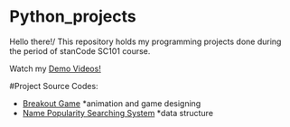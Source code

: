 # Python_projects
Hello there!/
This repository holds my programming projects done during the period of stanCode SC101 course.

Watch my [Demo Videos!](https://drive.google.com/drive/folders/1Gi3bn9qPW_gR0ISyGzVPLd5Bztdvd7rF?fbclid=IwAR36BW3v_bHn-Idsh-0_ROSWLwrXOzoervZId25OOzH2LX4b6FCGDfULdDg)

#Project Source Codes:
* [Breakout Game](https://github.com/ShuyunLiu/Python_projects/tree/main/Python_projects/Breakout%20Game)
  *animation and game designing
* [Name Popularity Searching System](https://github.com/ShuyunLiu/Python_projects/tree/main/Python_projects/Name%20Popularity%20Searching%20System)
  *data structure
